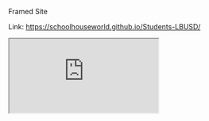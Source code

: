 Framed Site

Link: https://schoolhouseworld.github.io/Students-LBUSD/

<iframe allow="fullscreen" class="frame" src="https://coda.io/@schoolhouse/students-lbusd"></iframe>
